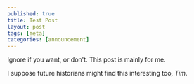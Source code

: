 ```yaml
---
published: true
title: Test Post
layout: post
tags: [meta]
categories: [announcement]
---
```

Ignore if you want, or don't. This post is mainly for me.

I suppose future historians might find this interesting too, *Tim*.